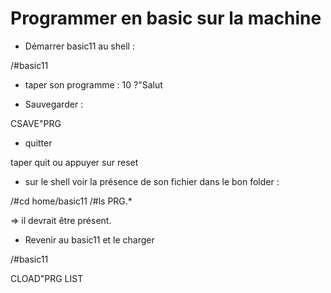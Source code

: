 # Programmer en basic sur la machine

* Démarrer basic11 au shell :

/#basic11

* taper son programme :
10 ?"Salut

* Sauvegarder :

CSAVE"PRG

* quitter

taper quit ou appuyer sur reset

* sur le shell voir la présence de son fichier dans le bon folder :

/#cd home/basic11
/#ls PRG.*

=> il devrait être présent.

* Revenir au basic11 et le charger

/#basic11

CLOAD"PRG
LIST